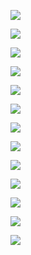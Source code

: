 ![](https://cnindex.github.io/Mental-Out/images/03/1.jpg)

![](https://cnindex.github.io/Mental-Out/images/03/2.jpg)

![](https://cnindex.github.io/Mental-Out/images/03/3.jpg)

![](https://cnindex.github.io/Mental-Out/images/03/4.jpg)

![](https://cnindex.github.io/Mental-Out/images/03/5.jpg)

![](https://cnindex.github.io/Mental-Out/images/03/6.jpg)

![](https://cnindex.github.io/Mental-Out/images/03/7.jpg)

![](https://cnindex.github.io/Mental-Out/images/03/8.jpg)

![](https://cnindex.github.io/Mental-Out/images/03/9.jpg)

![](https://cnindex.github.io/Mental-Out/images/03/10.jpg)

![](https://cnindex.github.io/Mental-Out/images/03/11.jpg)

![](https://cnindex.github.io/Mental-Out/images/03/12.jpg)

![](https://cnindex.github.io/Mental-Out/images/03/13.jpg)